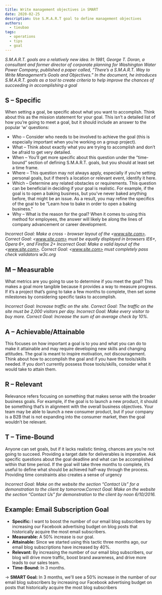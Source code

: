 ```yaml
---
title: Write management objectives in SMART
date: 2020-02-25
description: Use S.M.A.R.T goal to define management objectives
authors:
  - tieubao
tags:
  - operations
  - tips
  - goal
---
```


_S.M.A.R.T. goals are a relatively new idea. In 1981, George T. Doran, a consultant and former director of corporate planning for Washington Water Power Company, published a paper called, “There’s a S.M.A.R.T. Way to Write Management’s Goals and Objectives.” In the document, he introduces S.M.A.R.T. goals as a tool to create criteria to help improve the chances of succeeding in accomplishing a goal_

## S – Specific

When setting a goal, be specific about what you want to accomplish. Think about this as the mission statement for your goal. This isn’t a detailed list of how you’re going to meet a goal, but it should include an answer to the popular ‘w’ questions:

* Who – Consider who needs to be involved to achieve the goal (this is especially important when you’re working on a group project).
* What – Think about exactly what you are trying to accomplish and don’t be afraid to get very detailed.
* When – You’ll get more specific about this question under the “time-bound” section of defining S.M.A.R.T. goals, but you should at least set a time frame.
* Where – This question may not always apply, especially if you’re setting personal goals, but if there’s a location or relevant event, identify it here.
* Which – Determine any related obstacles or requirements. This question can be beneficial in deciding if your goal is realistic. For example, if the goal is to open a baking business, but you’ve never baked anything before, that might be an issue. As a result, you may refine the specifics of the goal to be “Learn how to bake in order to open a baking business."
* Why – What is the reason for the goal? When it comes to using this method for employees, the answer will likely be along the lines of company advancement or career development.

_Incorrect Goal: Make a cross - browser layout of the <www.site.com>. Correct Goal: <www.site.com> must be equally displayed in browsers IE6+, Opera 6+, and Firefox 2+_
_Incorrect Goal: Make a valid layout of the <www.site.com>. Correct Goal: <www.site.com> must completely pass check validators w3c.org_

## M – Measurable

What metrics are you going to use to determine if you meet the goal? This makes a goal more tangible because it provides a way to measure progress. If it’s a project that’s going to take a few months to complete, then set some milestones by considering specific tasks to accomplish.

_Incorrect Goal: Increase traffic on the site. Correct Goal: The traffic on the site must be 2,000 visitors per day. Incorrect Goal: Make every visitor to buy more. Correct Goal: Increase the sum of an average check by 10%._

## A – Achievable/Attainable

This focuses on how important a goal is to you and what you can do to make it attainable and may require developing new skills and changing attitudes. The goal is meant to inspire motivation, not discouragement. Think about how to accomplish the goal and if you have the tools/skills needed. If you don’t currently possess those tools/skills, consider what it would take to attain them.

## R – Relevant

Relevance refers focusing on something that makes sense with the broader business goals. For example, if the goal is to launch a new product, it should be something that’s in alignment with the overall business objectives. Your team may be able to launch a new consumer product, but if your company is a B2B that is not expanding into the consumer market, then the goal wouldn’t be relevant.

## T – Time-Bound

Anyone can set goals, but if it lacks realistic timing, chances are you’re not going to succeed. Providing a target date for deliverables is imperative. Ask specific questions about the goal deadline and what can be accomplished within that time period. If the goal will take three months to complete, it’s useful to define what should be achieved half-way through the process. Providing time constraints also creates a sense of urgency

_Incorrect Goal: Make on the website the section “Contact Us” for a demonstration to the client by tomorrow.Correct Goal: Make on the website the section “Contact Us” for demonstration to the client by noon 6/10/2016._

## Example: Email Subscription Goal

* **Specific:** I want to boost the number of our email blog subscribers by increasing our Facebook advertising budget on blog posts that historically acquire the most email subscribers.
* **Measurable:** A 50% increase is our goal.
* **Attainable:** Since we started using this tactic three months ago, our email blog subscriptions have increased by 40%.
* **Relevant:** By increasing the number of our email blog subscribers, our blog will drive more traffic, boost brand awareness, and drive more leads to our sales team.
* **Time**-**Bound:** In 3 months.

→ **SMART Goal:** In 3 months, we'll see a 50% increase in the number of our email blog subscribers by increasing our Facebook advertising budget on posts that historically acquire the most blog subscribers
